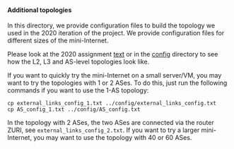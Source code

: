 #### Additional topologies

In this directory, we provide configuration files to build the topology we used
in the 2020 iteration of the project. We provide configuration files for different
sizes of the mini-Internet.

Please look at the 2020 assignment [text](https://github.com/nsg-ethz/mini_internet_project/blob/master/2020_assignment_eth/routing_project.pdf)
or in the [config](../config) directory to see how the L2, L3 and AS-level topologies look like.  

If you want to quickly try the mini-Internet on a small server/VM, you may want to try the topologies with 1 or 2 ASes.
To do this, just run the following commands if you want to use the 1-AS topology:

```
cp external_links_config_1.txt ../config/external_links_config.txt
cp AS_config_1.txt ../config/AS_config.txt
```

In the topology with 2 ASes, the two ASes are connected via the router ZURI, see `external_links_config_2.txt`.
If you want to try a larger mini-Internet, you may want to use the topology with 40 or 60 ASes.
